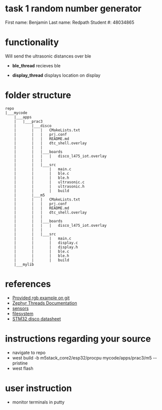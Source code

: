 # task 1 random number generator

First name: Benjamin
Last name: Redpath
Student #: 48034865

# functionality

Will send the ultrasonic distances over ble

- **ble_thread**
    recieves ble

- **display_thread**
    displays location on display

# folder structure 
```
repo
|___mycode
    |___apps
    |   |___prac3
    |       |___disco
    |       |   |   CMakeLists.txt
    |       |   |   prj.conf
    |       |   |   README.md
    |       |   |   dtc_shell.overlay
    |       |   |
    |       |   |___boards
    |       |   |   |   disco_l475_iot.overlay
    |       |   |
    |       |   |___src
    |       |       |   main.c
    |       |       |   ble.c
    |       |       |   ble.h
    |       |       |   ultrasonic.c
    |       |       |   ultrasonic.h
    |       |       |   build
    |       |___m5
    |       |   |   CMakeLists.txt
    |       |   |   prj.conf
    |       |   |   README.md
    |       |   |   dtc_shell.overlay
    |       |   |
    |       |   |___boards
    |       |   |   |   disco_l475_iot.overlay
    |       |   |
    |       |   |___src
    |       |       |   main.c
    |       |       |   display.c
    |       |       |   display.h
    |       |       |   ble.c
    |       |       |   ble.h
    |       |       |   build
    |___mylib
```

# references
- [Provided rgb example on git](https://github.com/Seeed-Studio/Grove_Chainable_RGB_LED/blob/master/ChainableLED.cpp#L109)
- [Zephyr Threads Documentation](https://docs.zephyrproject.org/latest/kernel/services/threads/index.html)
- [sensors](https://docs.zephyrproject.org/latest/hardware/peripherals/sensor/index.html)
- [filesystem](https://docs.zephyrproject.org/latest/services/file_system/index.html)
- [STM32 disco datasheet](https://www.st.com/resource/en/user_manual/um2153-discovery-kit-for-iot-node-multichannel-communication-with-stm32l4-stmicroelectronics.pdf)

# instructions regarding your source
- navigate to repo
- west build -b m5stack_core2/esp32/procpu mycode/apps/prac3/m5 --pristine
- west flash

# user instruction
- monitor terminals in putty